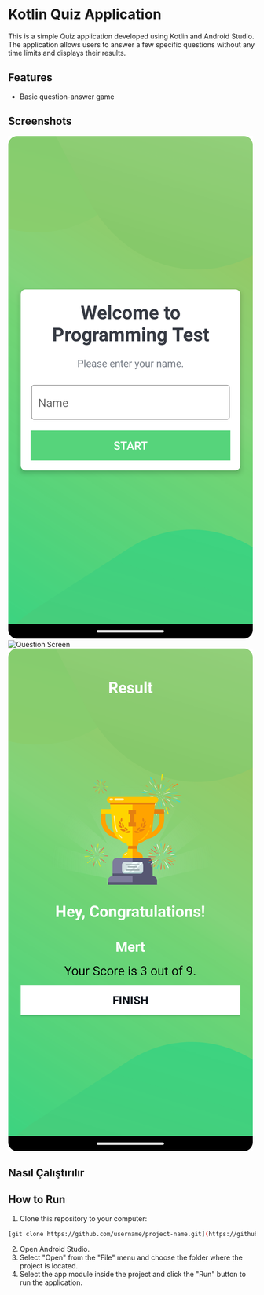 # Kotlin Quiz Application

This is a simple Quiz application developed using Kotlin and Android Studio. The application allows users to answer a few specific questions without any time limits and displays their results.

## Features

- Basic question-answer game

## Screenshots

![Main Screen](Screenshots/main_screen.png)
![Question Screen](Screenshots/quiz_screen.png)
![Result Screen](Screenshots/result_screen.png)

## Nasıl Çalıştırılır

## How to Run

1. Clone this repository to your computer:

```bash
[git clone https://github.com/username/project-name.git](https://github.com/mertncu/QuizApplication.git)https://github.com/mertncu/QuizApplication.git
```
2. Open Android Studio.
3. Select "Open" from the "File" menu and choose the folder where the project is located.
4. Select the app module inside the project and click the "Run" button to run the application.


